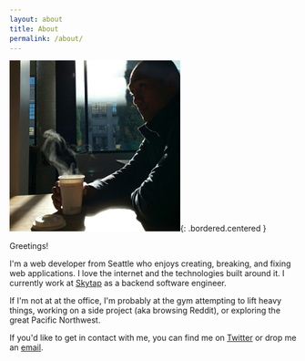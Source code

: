 ```yaml
---
layout: about
title: About
permalink: /about/
---
```


![Me Sippin Coffee](/assets/images/me-sippin-coffee.jpg){: .bordered.centered }

Greetings!

I'm a web developer from Seattle who enjoys creating, breaking, and fixing web applications. I love the internet and the technologies built around it. I currently work at [Skytap](https://www.skytap.com/) as a backend software engineer. 

If I'm not at at the office, I'm probably at the gym attempting to lift heavy things, working on a side project (aka browsing Reddit), or exploring the great Pacific Northwest.

If you'd like to get in contact with me, you can find me on [Twitter](http://www.twitter.com/chedda86) or drop me an [email](mailto:ancheta86@gmail.com).
